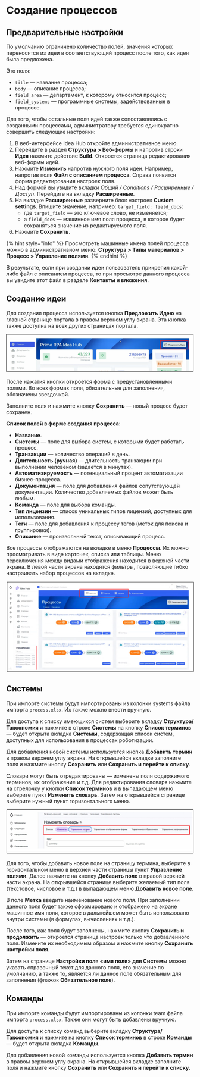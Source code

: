 # Создание процессов

## Предварительные настройки

По умолчанию ограничено количество полей, значения которых переносятся из идеи в соответствующий процесс после того, как идея была предложена. 

Это поля:
* `title` ​— название процесса;
* `body` ​— описание процесса;
* `field_area` ​— департамент, к которому относится процесс;
* `field_systems` ​— программные системы, задействованные в процессе.

Для того, чтобы остальные поля идей также сопоставлялись с созданными процессами, администратору требуется единократно совершить следующие настройки:
1. В веб-интерфейсе Idea Hub откройте административное меню.
1. Перейдите в раздел **Структура > Веб-формы** и напротив строки **Идея** нажмите действие **Build**. Откроется страница редактирования веб-формы идей.
1. Нажмите **Изменить** напротив нужного поля идеи. Например, напротив поля **Файл с описанием процесса**. Справа появится форма редактирования настроек поля. 
1. Над формой вы увидите вкладки *Общий / Conditions / Расширенные / Доступ*. Перейдите на вкладку **Расширенные**.
1. На вкладке **Расширенные** разверните блок настроек **Custom settings**. Впишите значение, например: `target_field: field_docs`:
   * где `target_field` ​— это ключевое слово, не изменяется;
   * а `field_docs` ​— машинное имя поля процесса, в которое будет сохраняться значение из редактируемого поля.
1. Нажмите **Сохранить**.

{% hint style="info" %}
Просмотреть машинные имена полей процесса можно в административном меню: **Структура > Типы материалов > Процесс > Управление полями**.
{% endhint %}

В результате, если при создании идеи пользователь прикрепил какой-либо файл с описанием процесса, то при просмотре данного процесса вы увидите этот файл в разделе **Контакты и вложения**. 


## Создание идеи

Для создания процесса используется кнопка **Предложить Идею** на главной странице портала в правом верхнем углу экрана. 
Эта кнопка также доступна на всех других страницах портала.

![](<../../.gitbook/assets/IdeaHub_Processes_1_SuggestIdea.png>)

После нажатия кнопки откроется форма с предустановленными полями. Во всех формах поля, обязательные для заполнения, обозначены звездочкой.

Заполните поля и нажмите кнопку **Сохранить** — новый процесс будет сохранен. 

**Список полей в форме создания процесса**:

* **Название**.
* **Системы** — поле для выбора систем, с которыми будет работать процесс.
* **Транзакции** — количество операций в день.
* **Длительность (ручная)** — длительность транзакции при выполнении человеком (задается в минутах).
* **Автоматизируемость** — потенциальный процент автоматизации бизнес-процесса.
* **Документация** — поле для добавления файлов сопутствующей документации. Количество добавляемых файлов может быть любым.
* **Команда** — поле для выбора команды.
* **Тип лицензии** — список уникальных типов лицензий, доступных для использования.
* **Теги** — поле для добавления к процессу тегов (меток для поиска и группировки).
* **Описание** — произвольный текст, описывающий процесс.

Все процессы отображаются на вкладке в меню **Процессы**. Их можно просматривать в виде карточек, списка или таблицы. Меню переключения между видами отображения находится в верхней части экрана.
В левой части экрана находятся фильтры, позволяющие гибко настраивать набор процессов на вкладке.

![](<../../.gitbook/assets/IdeaHub_Processes_2_Tab.png>)






## Системы
При импорте системы будут импортированы из колонки systems файла импорта `process.xlsx`. Их также можно внести вручную.  

Для доступа к списку имеющихся систем выберите вкладку **Структура/Таксономия** и нажмите в строке **Системы** на кнопку **Список терминов** — будет открыта вкладка **Системы**, содержащая список систем, доступных для использования в процессах роботизации.

Для добавления новой системы используется кнопка **Добавить термин** в правом верхнем углу экрана. На открывшейся вкладке заполните поля и нажмите кнопку **Сохранить** или **Сохранить и перейти к списку**.

Словари могут быть отредактированы — изменены поля содержимого терминов, их отображение и т.д. Для редактирования словаря нажмите на стрелочку у кнопки **Список терминов** и в выпадающем меню выберите пункт **Изменить словарь**. Затем на открывшейся странице выберите нужный пункт горизонтального меню.

![](<../../.gitbook/assets/IdeaHub_Processes_3_Glossary.png>)

Для того, чтобы добавить новое поле на страницу термина, выберите в горизонтальном меню в верхней части страницы пункт **Управление полями**. Далее нажмите на кнопку **Добавить поле** в правой верхней части экрана. 
На открывшейся странице выберите желаемый тип поля (текстовое, числовое и т.д.) в выпадающем меню **Добавить новое поле**. 

В поле **Метка** введите наименование нового поля. При заполнении данного поля будет также сформировано и отображено на экране машинное имя поля, которое в дальнейшем может быть использовано внутри системы (в формулах, вычислениях и т.д.).

После того, как поля будут заполнены, нажмите кнопку **Сохранить и продолжить** — откроется страница настроек только что добавленного поля. Измените их необходимым образом и нажмите кнопку **Сохранить настройки поля**. 

Затем на странице **Настройки поля <имя поля> для Системы** можно указать справочный текст для данного поля, его значение по умолчанию, а также то, является ли данное поле обязательным для заполнения (флажок **Обязательное поле**).

## Команды
При импорте команды будут импортированы из колонки team файла импорта `process.xlsx`. Также они могут быть добавлены вручную. 

Для доступа к списку команд выберите вкладку **Структура/Таксономия** и нажмите на кнопку **Список терминов** в строке **Команды** — будет открыта вкладка **Команды**.

Для добавления новой команды используется кнопка **Добавить термин** в правом верхнем углу экрана. На открывшейся вкладке заполните поля и нажмите кнопку **Сохранить** или **Сохранить и перейти к списку**.
